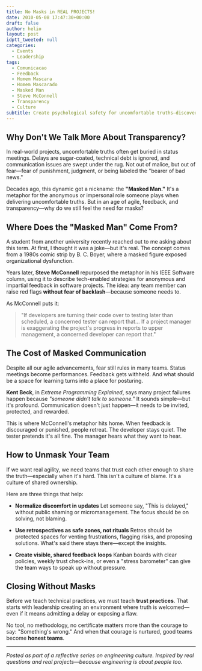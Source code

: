 ```yaml
---
title: No Masks in REAL PROJECTS!
date: 2010-05-08 17:47:30+00:00
draft: false
author: helio
layout: post
idptt_tweeted: null
categories:
  - Events
  - Leadership
tags:
  - Comunicacao
  - Feedback
  - Homem Mascara
  - Homem Mascarado
  - Masked Man
  - Steve McConnell
  - Transparency
  - Culture
subtitle: Create psychological safety for uncomfortable truths—discover how eliminating 'masked communication' through trust practices, protected retrospectives, and visible feedback loops enables honest teams
---
```


## Why Don't We Talk More About Transparency?

In real-world projects, uncomfortable truths often get buried in status meetings. Delays are sugar-coated, technical debt is ignored, and communication issues are swept under the rug. Not out of malice, but out of fear—fear of punishment, judgment, or being labeled the "bearer of bad news."

Decades ago, this dynamic got a nickname: the **"Masked Man."** It's a metaphor for the anonymous or impersonal role someone plays when delivering uncomfortable truths. But in an age of agile, feedback, and transparency—why do we still feel the need for masks?

## Where Does the "Masked Man" Come From?

A student from another university recently reached out to me asking about this term. At first, I thought it was a joke—but it's real. The concept comes from a 1980s comic strip by B. C. Boyer, where a masked figure exposed organizational dysfunction.

Years later, **Steve McConnell** repurposed the metaphor in his IEEE Software column, using it to describe tech-enabled strategies for anonymous and impartial feedback in software projects. The idea: any team member can raise red flags **without fear of backlash**—because someone needs to.

As McConnell puts it:

> "If developers are turning their code over to testing later than scheduled, a concerned tester can report that... If a project manager is exaggerating the project's progress in reports to upper management, a concerned developer can report that."

## The Cost of Masked Communication

Despite all our agile advancements, fear still rules in many teams. Status meetings become performances. Feedback gets withheld. And what should be a space for learning turns into a place for posturing.

**Kent Beck**, in _Extreme Programming Explained_, says many project failures happen because _"someone didn't talk to someone."_ It sounds simple—but it's profound. Communication doesn't just happen—it needs to be invited, protected, and rewarded.

This is where McConnell's metaphor hits home. When feedback is discouraged or punished, people retreat. The developer stays quiet. The tester pretends it's all fine. The manager hears what they want to hear.

## How to Unmask Your Team

If we want real agility, we need teams that trust each other enough to share the truth—especially when it's hard. This isn't a culture of blame. It's a culture of shared ownership.

Here are three things that help:

- **Normalize discomfort in updates**
  Let someone say, "This is delayed," without public shaming or micromanagement. The focus should be on solving, not blaming.

- **Use retrospectives as safe zones, not rituals**
  Retros should be protected spaces for venting frustrations, flagging risks, and proposing solutions. What's said there stays there—except the insights.

- **Create visible, shared feedback loops**
  Kanban boards with clear policies, weekly trust check-ins, or even a "stress barometer" can give the team ways to speak up without pressure.

## Closing Without Masks

Before we teach technical practices, we must teach **trust practices**. That starts with leadership creating an environment where truth is welcomed—even if it means admitting a delay or exposing a flaw.

No tool, no methodology, no certificate matters more than the courage to say: "Something's wrong." And when that courage is nurtured, good teams become **honest teams**.

---

_Posted as part of a reflective series on engineering culture. Inspired by real questions and real projects—because engineering is about people too._
